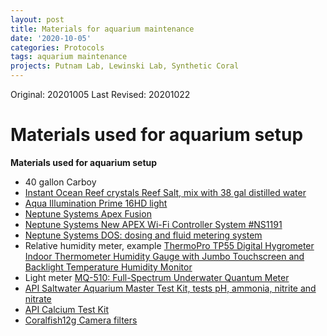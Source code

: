 ```yaml
---
layout: post
title: Materials for aquarium maintenance
date: '2020-10-05'
categories: Protocols
tags: aquarium maintenance
projects: Putnam Lab, Lewinski Lab, Synthetic Coral
---
```


Original: 20201005
Last Revised: 20201022

# Materials used for aquarium setup

**Materials used for aquarium setup**
  - 40 gallon Carboy
  - [Instant Ocean Reef crystals Reef Salt, mix with 38 gal distilled water](https://www.amazon.com/Instant-Ocean-Reef-Crystals-Aquariums/dp/B000HCLNQG/ref=sr_1_1_sspa?crid=RF68CI3H2ZR1&dchild=1&keywords=instant+ocean+reef+crystals&qid=1596466354&s=pet-supplies&sprefix=instant+o%2Cpets%2C169&sr=1-1-spons&psc=1&spLa=ZW5jcnlwdGVkUXVhbGlmaWVyPUFPSFRUQjRUOEhBRk8mZW5jcnlwdGVkSWQ9QTAwOTEzNjgxRTlLNTlCVUg1WUJZJmVuY3J5cHRlZEFkSWQ9QTA5OTYxNDgzMVlTMkJWM1pGWk1OJndpZGdldE5hbWU9c3BfYXRmJmFjdGlvbj1jbGlja1JlZGlyZWN0JmRvTm90TG9nQ2xpY2s9dHJ1ZQ=)
  - [Aqua Illumination Prime 16HD light](https://www.aquaillumination.com/products/prime)  
  - [Neptune Systems Apex Fusion](https://www.neptunesystems.com/apex-fusion/)
  - [Neptune Systems New APEX Wi-Fi Controller System #NS1191](https://www.marinedepot.com/neptune-systems-new-apex-wi-fi-controller-system)
  - [Neptune Systems DOS: dosing and fluid metering system](https://www.neptunesystems.com/dos/)
  - Relative humidity meter, example [ThermoPro TP55 Digital Hygrometer Indoor Thermometer Humidity Gauge with Jumbo Touchscreen and Backlight Temperature Humidity Monitor](https://www.amazon.com/gp/product/B06XTPTG1J/ref=ppx_yo_dt_b_asin_title_o00_s00?ie=UTF8&psc=1)
  - Light meter [MQ-510: Full-Spectrum Underwater Quantum Meter](https://www.apogeeinstruments.com/mq-510-full-spectrum-underwater-quantum-meter/)
  - [API Saltwater Aquarium Master Test Kit, tests pH, ammonia, nitrite and nitrate](https://www.chewy.com/api-saltwater-aquarium-master-test/dp/122076?utm_source=google-product&utm_medium=cpc&utm_campaign=hg&utm_content=API&utm_term=&gclid=Cj0KCQjw28T8BRDbARIsAEOMBcyUz1CPOaadE6k_WaYRZlwMGuFQjQZeFZg9nic7XoHhXM7_L5H6aT4aAqEfEALw_wcB)
  - [API Calcium Test Kit](https://apifishcare.com/product/calcium-test-kit)
  - [Coralfish12g Camera filters](https://www.coralfishsupplies.com/collections/camera-filters)

